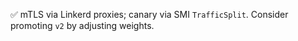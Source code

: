 ✅ mTLS via Linkerd proxies; canary via SMI `TrafficSplit`. Consider promoting `v2` by adjusting weights.
